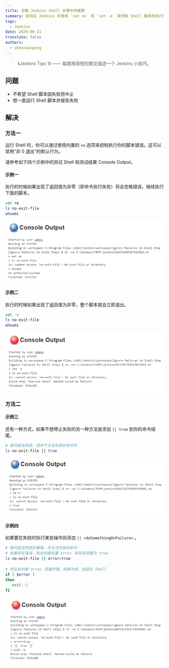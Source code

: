 ```yaml
---
title: 忽略 Jenkins Shell 步骤中的故障
summary: 如何在 Jenkins 中使用 `set +e` 和 `set -e` 来控制 Shell 脚本的执行行为，以便在出现错误时不终止整个构建流程。
tags:
  - Jenkins
date: 2020-06-21
translate: false
authors:
  - shenxianpeng
---
```


> 《Jenkins Tips 1》 —— 每期用简短的图文描述一个 Jenkins 小技巧。

## 问题

* 不希望 Shell 脚本因失败而中止
* 想一直运行 Shell 脚本并报告失败


## 解决

### 方法一

运行 Shell 时，你可以通过使用内置的 `+e` 选项来控制执行你的脚本错误。这可以禁用“非 0 退出”的默认行为。

请参考如下四个示例中的测试 Shell 和测试结果 Console Output。

#### 示例一

执行的时候如果出现了返回值为非零（即命令执行失败）将会忽略错误，继续执行下面的脚本。

```bash
set +e
ls no-exit-file
whoami
```

![示例一：测试结果](1.png)

#### 示例二

执行的时候如果出现了返回值为非零，整个脚本就会立即退出。

```bash
set -e
ls no-exit-file
whoami
```

![示例二：测试结果](2.png)

### 方法二

#### 示例三

还有一种方式，如果不想停止失败的另一种方法是添加 `|| true` 到你的命令结尾。

```bash
# 做可能会失败，但并不关注失败的命令时
ls no-exit-file || true
```

![示例三：测试结果](3.png)

#### 示例四

如果要在失败时执行某些操作则添加 `|| <doSomethingOnFailure>` 。

```bash
# 做可能会失败的事情，并关注失败的命令
# 如果存在错误，则会创建变量 error 并将其设置为 true
ls no-exit-file || error=true

# 然后去判断 error 变量的值。如果为真，则退出 Shell
if [ $error ]
then
   exit -1
fi
```

![示例四：测试结果](4.png)
